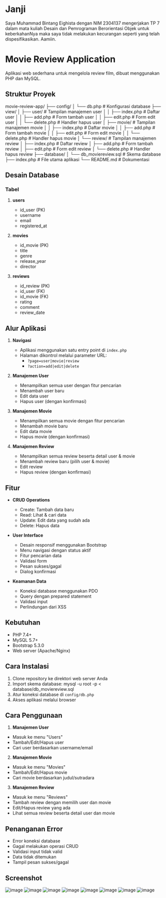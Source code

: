 # Janji

Saya Muhammad Bintang Eighista dengan NIM 2304137 mengerjakan TP 7 dalam mata kuliah Desain
dan Pemrograman Berorientasi Objek untuk keberkahanNya maka saya tidak melakukan kecurangan
seperti yang telah dispesifikasikan. Aamiin.

# Movie Review Application

Aplikasi web sederhana untuk mengelola review film, dibuat menggunakan PHP dan MySQL.

## Struktur Proyek

movie-review-app/
├── config/
│ └── db.php # Konfigurasi database
├── view/
│ ├── user/ # Tampilan manajemen user
│ │ ├── index.php # Daftar user
│ │ ├── add.php # Form tambah user
│ │ ├── edit.php # Form edit user
│ │ └── delete.php # Handler hapus user
│ ├── movie/ # Tampilan manajemen movie
│ │ ├── index.php # Daftar movie
│ │ ├── add.php # Form tambah movie
│ │ ├── edit.php # Form edit movie
│ │ └── delete.php # Handler hapus movie
│ └── review/ # Tampilan manajemen review
│ ├── index.php # Daftar review
│ ├── add.php # Form tambah review
│ ├── edit.php # Form edit review
│ └── delete.php # Handler hapus review
├── database/
│ └── db_moviereview.sql # Skema database
├── index.php # File utama aplikasi
└── README.md # Dokumentasi

## Desain Database

### Tabel

1. **users**

   - id_user (PK)
   - username
   - email
   - registered_at

2. **movies**

   - id_movie (PK)
   - title
   - genre
   - release_year
   - director

3. **reviews**
   - id_review (PK)
   - id_user (FK)
   - id_movie (FK)
   - rating
   - comment
   - review_date

## Alur Aplikasi

1. **Navigasi**

   - Aplikasi menggunakan satu entry point di `index.php`
   - Halaman dikontrol melalui parameter URL:
     - `?page=user|movie|review`
     - `?action=add|edit|delete`

2. **Manajemen User**

   - Menampilkan semua user dengan fitur pencarian
   - Menambah user baru
   - Edit data user
   - Hapus user (dengan konfirmasi)

3. **Manajemen Movie**

   - Menampilkan semua movie dengan fitur pencarian
   - Menambah movie baru
   - Edit data movie
   - Hapus movie (dengan konfirmasi)

4. **Manajemen Review**
   - Menampilkan semua review beserta detail user & movie
   - Menambah review baru (pilih user & movie)
   - Edit review
   - Hapus review (dengan konfirmasi)

## Fitur

- **CRUD Operations**

  - Create: Tambah data baru
  - Read: Lihat & cari data
  - Update: Edit data yang sudah ada
  - Delete: Hapus data

- **User Interface**

  - Desain responsif menggunakan Bootstrap
  - Menu navigasi dengan status aktif
  - Fitur pencarian data
  - Validasi form
  - Pesan sukses/gagal
  - Dialog konfirmasi

- **Keamanan Data**
  - Koneksi database menggunakan PDO
  - Query dengan prepared statement
  - Validasi input
  - Perlindungan dari XSS

## Kebutuhan

- PHP 7.4+
- MySQL 5.7+
- Bootstrap 5.3.0
- Web server (Apache/Nginx)

## Cara Instalasi

1. Clone repository ke direktori web server Anda
2. Import skema database:
   mysql -u root -p < database/db_moviereview.sql
3. Atur koneksi database di `config/db.php`
4. Akses aplikasi melalui browser

## Cara Penggunaan

1. **Manajemen User**

- Masuk ke menu "Users"
- Tambah/Edit/Hapus user
- Cari user berdasarkan username/email

2. **Manajemen Movie**

- Masuk ke menu "Movies"
- Tambah/Edit/Hapus movie
- Cari movie berdasarkan judul/sutradara

3. **Manajemen Review**

- Masuk ke menu "Reviews"
- Tambah review dengan memilih user dan movie
- Edit/Hapus review yang ada
- Lihat semua review beserta detail user dan movie

## Penanganan Error

- Error koneksi database
- Gagal melakukan operasi CRUD
- Validasi input tidak valid
- Data tidak ditemukan
- Tampil pesan sukses/gagal

## Screenshot
![image](https://github.com/user-attachments/assets/729621cf-53cc-49a1-84d2-46ea64185c4f)
![image](https://github.com/user-attachments/assets/cccb6aac-8afb-4204-a8f9-be90d393dd1f)
![image](https://github.com/user-attachments/assets/4baf3858-edd0-4dd8-a031-9d1ff52c99b4)
![image](https://github.com/user-attachments/assets/d85ff8fc-da16-46aa-abf8-0a15a82538b1)
![image](https://github.com/user-attachments/assets/334c194d-fd91-4b60-9cf9-7a87b04b3e5a)
![image](https://github.com/user-attachments/assets/ab9aa986-b412-41b6-8bf6-870eb82ee17f)
![image](https://github.com/user-attachments/assets/edcd5cad-0a69-458c-ac19-2c71d522b56b)
![image](https://github.com/user-attachments/assets/7a9ad566-16bc-4aa5-91f2-2bc59dad18a6)

